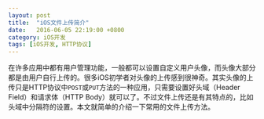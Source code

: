 ```yaml
---
layout: post
title:  "iOS文件上传简介"
date:   2016-06-05 22:19:00 +0800
category: iOS开发
tags: [iOS开发, HTTP协议]
---
```

在许多应用中都有用户管理功能，一般都可以设置自定义用户头像，而头像大部分都是由用户自行上传的。很多iOS初学者对头像的上传感到很神奇。其实头像的上传只是HTTP协议中`POST`或`PUT`方法的一种应用，只需要设置好头域（Header Field）和请求体（HTTP Body）就可以了。不过文件上传还是有其特点的，比如头域中分隔符的设置。本文就简单的介绍一下常用的文件上传方法。